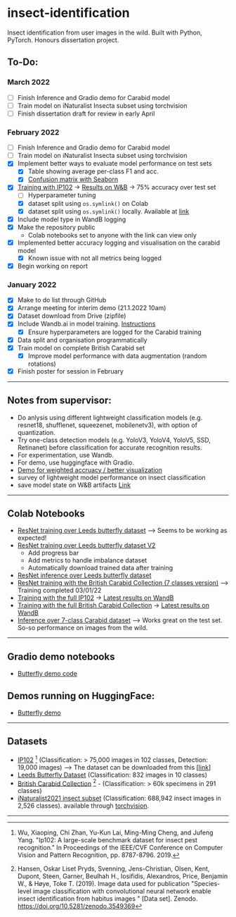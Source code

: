 # insect-identification
Insect identification from user images in the wild. Built with Python, PyTorch. Honours dissertation project.

## To-Do:
### March 2022
- [ ] Finish Inference and Gradio demo for Carabid model
- [ ] Train model on iNaturalist Insecta subset using torchvision
- [ ] Finish dissertation draft for review in early April

### February 2022
- [ ] Finish Inference and Gradio demo for Carabid model
- [ ] Train model on iNaturalist Insecta subset using torchvision
- [X] Implement better ways to evaluate model performance on test sets
    * [X] Table showing average per-class F1 and acc.
    * [X] [Confusion matrix with Seaborn](https://stackoverflow.com/questions/35572000/how-can-i-plot-a-confusion-matrix)
- [X] [Training with IP102](https://colab.research.google.com/drive/1uCMSaN3Xq_CiHeduMSPDhU1hi-STMkER?usp=sharing) -> [Results on W&B](https://wandb.ai/mawady-stirling/insect_IP102) -> 75% accuracy over test set
    * [ ] Hyperparameter tuning
    * [X] dataset split using `os.symlink()` on Colab
    * [X] dataset split using `os.symlink()` locally. Available at [link](https://github.com/ttheland/insect-identification/blob/main/code/symlink.ipynb)
- [X] Include model type in WandB logging
- [X] Make the repository public
    * Colab notebooks set to anyone with the link can view only
- [X] Implemented better accuracy logging and visualisation on the carabid model
    * [X] Known issue with not all metrics being logged 
- [X] Begin working on report

### January 2022
- [X] Make to do list through GitHub
- [X] Arrange meeting for interim demo (21.1.2022 10am)
- [X] Dataset download from Drive (zipfile)
- [X] Include Wandb.ai in model training. [Instructions](https://wandb.ai/quickstart/pytorch)
    * [X] Ensure hyperparameters are logged for the Carabid training
- [X] Data split and organisation programmatically
- [X] Train model on complete British Carabid set
    * [X] Improve model performance with data augmentation (random rotations)
- [X] Finish poster for session in February

---

## Notes from supervisor:
- Do anlysis using different lightweight classification models (e.g. resnet18, shufflenet, squeezenet, mobilenetv3), with option of quantization.
- Try one-class detection models (e.g. YoloV3, YoloV4, YoloV5, SSD, Retinanet) before classification for accurate recognition results.
- For experimentation, use Wandb.
- For demo, use huggingface with Gradio.
- [Demo for weighted accruacy / better visualization](https://colab.research.google.com/drive/1Jsdfmc4Xd3gJYui2VLXfUfHnOOMJnJAE?usp=sharing)
- survey of lightweight model performance on insect classification
- save model state on W&B artifacts [Link](https://wandb.ai/wandb/common-ml-errors/reports/How-to-Save-and-Load-Models-in-PyTorch--VmlldzozMjg0MTE)

---

## Colab Notebooks
- [ResNet training over Leeds butterfly dataset](https://colab.research.google.com/drive/1JqHID3-KIvsfbumllTjkLdK874SsaJNE?usp=sharing) --> Seems to be working as expected!
- [ResNet training over Leeds butterfly dataset V2](https://colab.research.google.com/drive/1NaDv2CKRmSXBhmNzefaneiW2hQF0qy_T?usp=sharing)
  - Add progress bar
  - Add metrics to handle imbalance dataset
  - Automatically download trained data after training
- [ResNet inference over Leeds butterfly dataset](https://colab.research.google.com/drive/1c8VLUCzBIN1YQsZRbxZehzIvayy_TLSO?usp=sharing)
- [ResNet training with the British Carabid Collection (7 classes version)](https://colab.research.google.com/drive/16oIcx00ae0xaplaCDcvFyCOrd8zcLKLM?usp=sharing) --> Training completed 03/01/22
- [Training with the full IP102](https://colab.research.google.com/drive/1uCMSaN3Xq_CiHeduMSPDhU1hi-STMkER?usp=sharing) -> [Latest results on WandB](https://wandb.ai/mawady-stirling/insect_IP102)
- [Training with the full British Carabid Collection](https://colab.research.google.com/drive/1d4mfJhuquR0AEMNnJK8Xet-4_RD8ooCW?usp=sharing) -> [Latest results on WandB](https://wandb.ai/mawady-stirling/insect_carabids/overview)
- [Inference over 7-class Carabid dataset](https://colab.research.google.com/drive/1lhOWyEJ9Y9N2nN4qeGGJ5_ISNnAHv8Bm?usp=sharing) --> Works great on the test set. So-so performance on images from the wild.

---
## Gradio demo notebooks
- [Butterfly demo code](https://colab.research.google.com/drive/1bfiqPwL-ueeRDCy_Atl-fmKfhHYo0KnS?usp=sharing)
## Demos running on HuggingFace:
- [Butterfly demo](https://huggingface.co/spaces/ttheland/demo-butterfly-spaces)
---
## Datasets
- [IP102](https://github.com/xpwu95/IP102) [^1] (Classification: > 75,000 images in 102 classes, Detection: 19,000 images) --> The dataset can be downloaded from this [[link](https://drive.google.com/drive/folders/1svFSy2Da3cVMvekBwe13mzyx38XZ9xWo?usp=sharing)]
- [Leeds Butterfly Dataset](http://www.josiahwang.com/dataset/leedsbutterfly/) (Classification: 832 images in 10 classes)
- [British Carabid Collection](https://zenodo.org/record/3549369#.XvI_jMfVLIU) [^2] - (Classification: > 60k specimens in 291 classes)
- [iNaturalist2021 insect subset](https://github.com/visipedia/inat_comp/tree/master/2021) (Classification: 688,942 insect images in 2,526 classes). available through [torchvision](https://pytorch.org/vision/stable/datasets.html#inaturalist).

---

[^1]: Wu, Xiaoping, Chi Zhan, Yu-Kun Lai, Ming-Ming Cheng, and Jufeng Yang. "Ip102: A large-scale benchmark dataset for insect pest recognition." In Proceedings of the IEEE/CVF Conference on Computer Vision and Pattern Recognition, pp. 8787-8796. 2019.
[^2]: Hansen, Oskar Liset Pryds, Svenning, Jens-Christian, Olsen, Kent, Dupont, Steen, Garner, Beulhah H., Iosifidis, Alexandros, Price, Benjamin W., & Høye, Toke T. (2019). Image data used for publication "Species-level image classification with convolutional neural network enable insect identification from habitus images " [Data set]. Zenodo. https://doi.org/10.5281/zenodo.3549369
